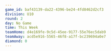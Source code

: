 ```yaml
---
game_id: baf43139-da22-4396-be24-4fd8462d2cf3
division: U10
round: 2
day: No Game
time: This Week
teamHome: d4e169fe-9c5d-45ee-9177-55e76ec5dab9
teamAway: acd5e916-5565-46f8-a17f-bc239694a0e7
diamond: 0
---
```


